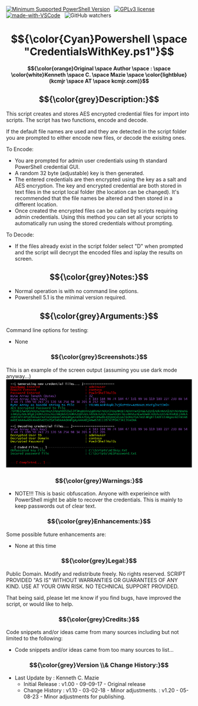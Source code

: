 <!---
<head>
<meta name="google-site-verification" content="SiI2B_QvkFxrKW8YNvNf7w7gTIhzZsP9-yemxArYWwI" />
</head>
-->
[![Minimum Supported PowerShell Version][powershell-minimum]][powershell-github]&nbsp;&nbsp;
[![GPLv3 license](https://img.shields.io/badge/License-GPLv3-blue.svg)](http://perso.crans.org/besson/LICENSE.html)&nbsp;&nbsp;
[![made-with-VSCode](https://img.shields.io/badge/Made%20with-VSCode-1f425f.svg)](https://code.visualstudio.com/)&nbsp;&nbsp;
![GitHub watchers](https://img.shields.io/github/watchers/kcmazie/Cisco-Device-Inventory?style=plastic)

[powershell-minimum]: https://img.shields.io/badge/PowerShell-5.1+-blue.svg 
[powershell-github]:  https://github.com/PowerShell/PowerShell
<span style="background-color:black">
# $${\color{Cyan}Powershell \space "CredentialsWithKey.ps1"}$$

#### $${\color{orange}Original \space Author \space : \space \color{white}Kenneth \space C. \space Mazie \space \color{lightblue}(kcmjr \space AT \space kcmjr.com)}$$

## $${\color{grey}Description:}$$ 
This script creates and stores AES encrypted credential files for import into scripts.  The script has two functions, encode and decode.  

If the default file names are used and they are detected in the script folder you are prompted to either encode new files, or decode the exisitng ones.

To Encode:
* You are prompted for admin user credentials using th standard PowerShell credential GUI.
* A random 32 byte (adjustable) key is then generated.
* The entered credentials are then encrypted using the key as a salt and AES encryption.  The key and encrypted
credential are both stored in text files in the script local folder (the location can be changed).  It's recommended that
the file names be altered and then stored in a different location.
* Once created the encrypted files can be called by scripts requiring admin credentials.  Using this method you can set all your scripts to automatically 
run using the stored credentials without prompting.

To Decode:
* If the files already exist in the script folder select "D" when prompted and the script will decrypt the encoded files and isplay the results on screen.

## $${\color{grey}Notes:}$$ 
* Normal operation is with no command line options.
* Powershell 5.1 is the minimal version required.

## $${\color{grey}Arguments:}$$ 
Command line options for testing: 
* None
 
### $${\color{grey}Screenshots:}$$ 
This is an example of the screen output (assuming you use dark mode anyway...)
![Screen Output](https://github.com/kcmazie/CredentialsWithKey/blob/main/Screen1.jpg "Screen Output")

### $${\color{grey}Warnings:}$$ 
* NOTE!!!  This is basic obfuscation.  Anyone with experieince with PowerShell might be able to recover the credentials.  This is mainly to keep passwords out of clear text.

### $${\color{grey}Enhancements:}$$ 
Some possible future enhancements are:
* None at this time

### $${\color{grey}Legal:}$$ 
Public Domain. Modify and redistribute freely. No rights reserved. 
SCRIPT PROVIDED "AS IS" WITHOUT WARRANTIES OR GUARANTEES OF ANY KIND. USE AT YOUR OWN RISK. NO TECHNICAL SUPPORT PROVIDED.

That being said, please let me know if you find bugs, have improved the script, or would like to help. 

### $${\color{grey}Credits:}$$  
Code snippets and/or ideas came from many sources including but not limited to the following: 
* Code snippets and/or ideas came from too many sources to list...
  
### $${\color{grey}Version \\& Change History:}$$ 
* Last Update by  : Kenneth C. Mazie 
  * Initial Release : v1.00 - 09-09-17 - Original release
  * Change History  : v1.10 - 03-02-18 - Minor adjustments.
                    : v1.20 - 05-08-23 - Minor adjustments for publishing. 
 </span>
